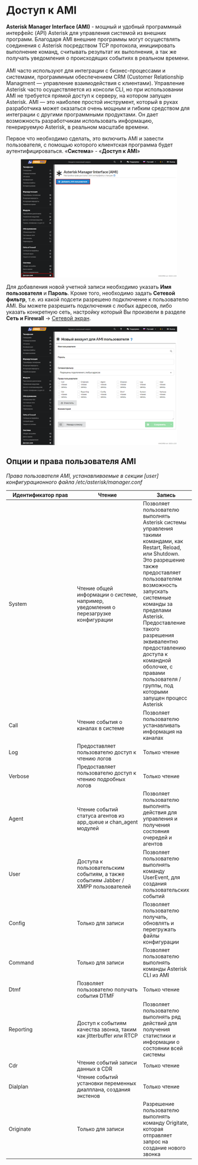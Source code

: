 # Доступ к AMI

**Asterisk Manager Interface (AMI)** - мощный и удобный программный интерфейс (API) Asterisk для управления системой из внешних программ. Благодаря AMI внешние программы могут осуществлять соединения с Asterisk посредством TCP протокола, инициировать выполнение команд, считывать результат их выполнения, а так же получать уведомления о происходящих событиях в реальном времени.\
\
AMI часто используют для интеграции с бизнес-процессами и системами, программным обеспечением CRM (Customer Relationship Managment — управление взаимодействия с клиентами). Управление Asterisk часто осуществляется из консоли CLI, но при использовании AMI не требуется прямой доступ к серверу, на котором запущен Asterisk. AMI — это наиболее простой инструмент, который в руках разработчика может оказаться очень мощным и гибким средством для интеграции с другими программными продуктами. Он дает возможность разработчикам использовать информацию, генерируемую Asterisk, в реальном масштабе времени.

Первое что необходимо сделать, это включить AMI и завести пользователя, с помощью которого клиентская программа будет аутентифицироваться. «**Система**» - «**Доступ к AMI**»

<figure><img src="../../.gitbook/assets/1 (41).png" alt=""><figcaption></figcaption></figure>

Для добавления новой учетной записи необходимо указать **Имя пользователя** и **Пароль**. Кроме того, необходимо задать **Сетевой фильтр**, т.е. из какой подсети разрешено подключение к пользователю AMI. Вы можете разрешить подключения с любых адресов, либо указать конкретную сеть, настройку который Вы произвели в разделе **Сеть и Firewall** → [Сетевой экран](../connectivity/firewall.md).

<figure><img src="../../.gitbook/assets/2 (15).png" alt=""><figcaption></figcaption></figure>

## Опции и права пользователя AMI <a href="#opcii_i_prava_polzovatelja_ami" id="opcii_i_prava_polzovatelja_ami"></a>

_Права пользователя AMI, устанавливаемые в секции \[user] конфигурационного файла /etc/asterisk/manager.conf_

<table><thead><tr><th width="215.33333333333331">Идентификатор прав</th><th width="193">Чтение</th><th>Запись</th></tr></thead><tbody><tr><td>System</td><td>Чтение общей информации о системе, например, уведомления о перезагрузке конфигурации</td><td>Позволяет пользователю выполнять Asterisk системы управления такими командами, как Restart, Reload, или Shutdown. Это разрешение также предоставляет пользователям возможность запускать системные команды за пределами Asterisk. Предоставление такого разрешения эквивалентно предоставлению доступа к командной оболочке, с правами пользователя / группы, под которыми запущен процесс Asterisk</td></tr><tr><td>Call</td><td>Чтение события о каналах в системе</td><td>Позволяет пользователю устанавливать информация на каналах</td></tr><tr><td>Log</td><td>Предоставляет пользователю доступ к чтению логов</td><td>Только чтение</td></tr><tr><td>Verbose</td><td>Предоставляет пользователю доступ к чтению подробных логов</td><td>Только чтение</td></tr><tr><td>Agent</td><td>Чтение событий статуса агентов из app_queue и chan_agent модулей</td><td>Позволяет пользователю выполнять действия для управления и получения состояния очередей и агентов</td></tr><tr><td>User</td><td>Доступа к пользовательским событиям, а также событиям Jabber / XMPP пользователей</td><td>Позволяет пользователю выполнять команду UserEvent, для создания пользовательских событий</td></tr><tr><td>Config</td><td>Только для записи</td><td>Позволяет пользователю получать, обновлять и перегружать файлы конфигурации</td></tr><tr><td>Command</td><td>Только для записи</td><td>Позволяет пользователю выполнять команды Asterisk CLI из AMI</td></tr><tr><td>Dtmf</td><td>Позволяет пользователю получать события DTMF</td><td>Только чтение</td></tr><tr><td>Reporting</td><td>Доступ к событиям качества звонка, таким как jitterbuffer или RTCP</td><td>Позволяет пользователю выполнять ряд действий для получения статистики и информации о состоянии всей системы</td></tr><tr><td>Cdr</td><td>Чтение событий записи данных в CDR</td><td>Только чтение</td></tr><tr><td>Dialplan</td><td>Чтение событий установки переменных диалплана, создания экстенов</td><td>Только чтение</td></tr><tr><td>Originate</td><td>Только для записи</td><td>Разрешение пользователю выполнять команду Origitate, которая отправляет запрос на создание нового звонка</td></tr></tbody></table>
